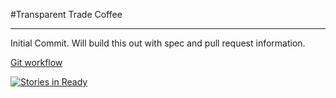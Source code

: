 #Transparent Trade Coffee
___


Initial Commit. Will build this out with spec and pull request information. 

[Git workflow](http://nvie.com/posts/a-successful-git-branching-model/)

 [![Stories in Ready](https://badge.waffle.io/rocketpastsix/transparentcoffee.svg?label=ready&title=Ready)](http://waffle.io/rocketpastsix/transparentcoffee) 
